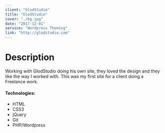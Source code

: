```yaml
---
client: "GlodStudio"
title: "GlodStudio"
cover: "./bg.jpg"
date: "2017-12-01"
service: "Wordpress Theming"
link: "http://glodstudio.com"
---
```

# Description

Working with GlodStudio doing his own site, they loved the design and they like the way I worked with.
This was my first site for a client doing a Freelance work.

#### Technologies:

- HTML
- CSS3
- jQuery
- Git
- PHP/Wordpress
